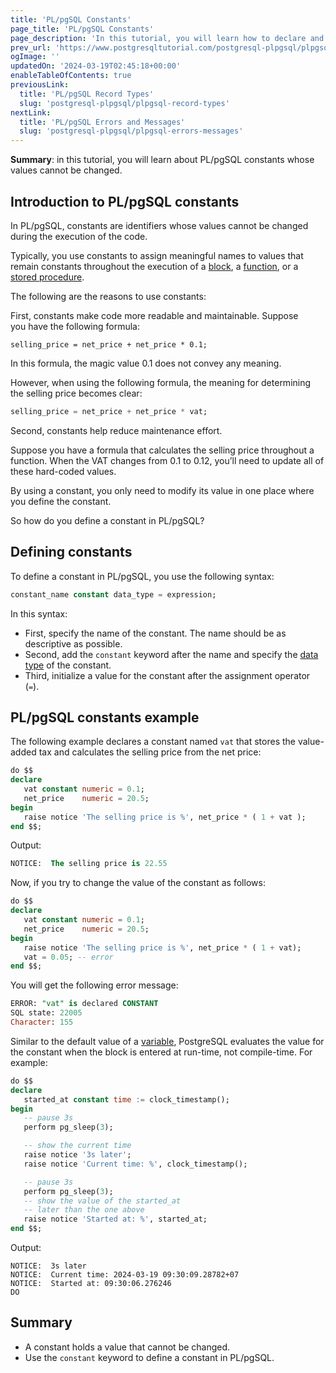 ```yaml
---
title: 'PL/pgSQL Constants'
page_title: 'PL/pgSQL Constants'
page_description: 'In this tutorial, you will learn how to declare and PL/pgSQL constants in a block.'
prev_url: 'https://www.postgresqltutorial.com/postgresql-plpgsql/plpgsql-constants/'
ogImage: ''
updatedOn: '2024-03-19T02:45:18+00:00'
enableTableOfContents: true
previousLink:
  title: 'PL/pgSQL Record Types'
  slug: 'postgresql-plpgsql/plpgsql-record-types'
nextLink:
  title: 'PL/pgSQL Errors and Messages'
  slug: 'postgresql-plpgsql/plpgsql-errors-messages'
---
```


**Summary**: in this tutorial, you will learn about PL/pgSQL constants whose values cannot be changed.

## Introduction to PL/pgSQL constants

In PL/pgSQL, constants are identifiers whose values cannot be changed during the execution of the code.

Typically, you use constants to assign meaningful names to values that remain constants throughout the execution of a [block](plpgsql-block-structure), a [function](../postgresql-functions), or a [stored procedure](postgresql-create-procedure).

The following are the reasons to use constants:

First, constants make code more readable and maintainable. Suppose you have the following formula:

```sqlsql
selling_price = net_price + net_price * 0.1;
```

In this formula, the magic value 0\.1 does not convey any meaning.

However, when using the following formula, the meaning for determining the selling price becomes clear:

```sql
selling_price = net_price + net_price * vat;
```

Second, constants help reduce maintenance effort.

Suppose you have a formula that calculates the selling price throughout a function. When the VAT changes from 0\.1 to 0\.12, you’ll need to update all of these hard\-coded values.

By using a constant, you only need to modify its value in one place where you define the constant.

So how do you define a constant in PL/pgSQL?

## Defining constants

To define a constant in PL/pgSQL, you use the following syntax:

```sql
constant_name constant data_type = expression;
```

In this syntax:

- First, specify the name of the constant. The name should be as descriptive as possible.
- Second, add the `constant` keyword after the name and specify the [data type](../postgresql-tutorial/postgresql-data-types) of the constant.
- Third, initialize a value for the constant after the assignment operator (`=`).

## PL/pgSQL constants example

The following example declares a constant named `vat` that stores the value\-added tax and calculates the selling price from the net price:

```sql
do $$
declare
   vat constant numeric = 0.1;
   net_price    numeric = 20.5;
begin
   raise notice 'The selling price is %', net_price * ( 1 + vat );
end $$;
```

Output:

```sql
NOTICE:  The selling price is 22.55
```

Now, if you try to change the value of the constant as follows:

```sql
do $$
declare
   vat constant numeric = 0.1;
   net_price    numeric = 20.5;
begin
   raise notice 'The selling price is %', net_price * ( 1 + vat);
   vat = 0.05; -- error
end $$;
```

You will get the following error message:

```sql
ERROR: "vat" is declared CONSTANT
SQL state: 22005
Character: 155
```

Similar to the default value of a [variable](plpgsql-variables), PostgreSQL evaluates the value for the constant when the block is entered at run\-time, not compile\-time. For example:

```sql
do $$
declare
   started_at constant time := clock_timestamp();
begin
   -- pause 3s
   perform pg_sleep(3);

   -- show the current time
   raise notice '3s later';
   raise notice 'Current time: %', clock_timestamp();

   -- pause 3s
   perform pg_sleep(3);
   -- show the value of the started_at
   -- later than the one above
   raise notice 'Started at: %', started_at;
end $$;
```

Output:

```
NOTICE:  3s later
NOTICE:  Current time: 2024-03-19 09:30:09.28782+07
NOTICE:  Started at: 09:30:06.276246
DO
```

## Summary

- A constant holds a value that cannot be changed.
- Use the `constant` keyword to define a constant in PL/pgSQL.
